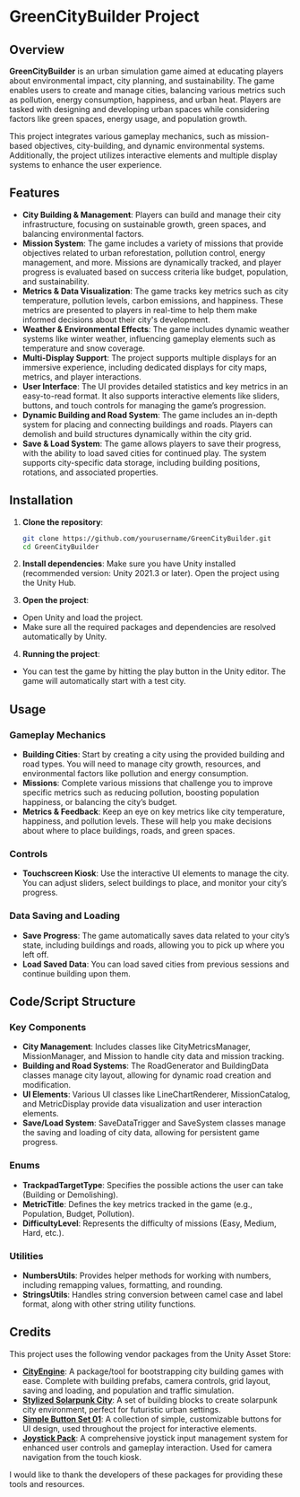 # GreenCityBuilder Project

## Overview

**GreenCityBuilder** is an urban simulation game aimed at educating players about environmental impact, city planning, and sustainability. The game enables users to create and manage cities, balancing various metrics such as pollution, energy consumption, happiness, and urban heat. Players are tasked with designing and developing urban spaces while considering factors like green spaces, energy usage, and population growth.

This project integrates various gameplay mechanics, such as mission-based objectives, city-building, and dynamic environmental systems. Additionally, the project utilizes interactive elements and multiple display systems to enhance the user experience.

## Features

- **City Building & Management**: Players can build and manage their city infrastructure, focusing on sustainable growth, green spaces, and balancing environmental factors.
- **Mission System**: The game includes a variety of missions that provide objectives related to urban reforestation, pollution control, energy management, and more. Missions are dynamically tracked, and player progress is evaluated based on success criteria like budget, population, and sustainability.
- **Metrics & Data Visualization**: The game tracks key metrics such as city temperature, pollution levels, carbon emissions, and happiness. These metrics are presented to players in real-time to help them make informed decisions about their city's development.
- **Weather & Environmental Effects**: The game includes dynamic weather systems like winter weather, influencing gameplay elements such as temperature and snow coverage.
- **Multi-Display Support**: The project supports multiple displays for an immersive experience, including dedicated displays for city maps, metrics, and player interactions.
- **User Interface**: The UI provides detailed statistics and key metrics in an easy-to-read format. It also supports interactive elements like sliders, buttons, and touch controls for managing the game’s progression.
- **Dynamic Building and Road System**: The game includes an in-depth system for placing and connecting buildings and roads. Players can demolish and build structures dynamically within the city grid.
- **Save & Load System**: The game allows players to save their progress, with the ability to load saved cities for continued play. The system supports city-specific data storage, including building positions, rotations, and associated properties.

## Installation

1. **Clone the repository**:
   ```bash
   git clone https://github.com/yourusername/GreenCityBuilder.git
   cd GreenCityBuilder


2. **Install dependencies**: Make sure you have Unity installed (recommended version: Unity 2021.3 or later). Open the project using the Unity Hub.

3. **Open the project**:
- Open Unity and load the project.
- Make sure all the required packages and dependencies are resolved automatically by Unity.
4. **Running the project**:
- You can test the game by hitting the play button in the Unity editor. The game will automatically start with a test city.

## Usage

### Gameplay Mechanics
- **Building Cities**: Start by creating a city using the provided building and road types. You will need to manage city growth, resources, and environmental factors like pollution and energy consumption.
- **Missions**: Complete various missions that challenge you to improve specific metrics such as reducing pollution, boosting population happiness, or balancing the city’s budget.
- **Metrics & Feedback**: Keep an eye on key metrics like city temperature, happiness, and pollution levels. These will help you make decisions about where to place buildings, roads, and green spaces.

### Controls
- **Touchscreen Kiosk**: Use the interactive UI elements to manage the city. You can adjust sliders, select buildings to place, and monitor your city’s progress.

### Data Saving and Loading
- **Save Progress**: The game automatically saves data related to your city’s state, including buildings and roads, allowing you to pick up where you left off.
- **Load Saved Data**: You can load saved cities from previous sessions and continue building upon them.

## Code/Script Structure

### Key Components
- **City Management**: Includes classes like CityMetricsManager, MissionManager, and Mission to handle city data and mission tracking.
- **Building and Road Systems**: The RoadGenerator and BuildingData classes manage city layout, allowing for dynamic road creation and modification.
- **UI Elements**: Various UI classes like LineChartRenderer, MissionCatalog, and MetricDisplay provide data visualization and user interaction elements.
- **Save/Load System**: SaveDataTrigger and SaveSystem classes manage the saving and loading of city data, allowing for persistent game progress.

### Enums 
- **TrackpadTargetType**: Specifies the possible actions the user can take (Building or Demolishing).
- **MetricTitle**: Defines the key metrics tracked in the game (e.g., Population, Budget, Pollution).
- **DifficultyLevel**: Represents the difficulty of missions (Easy, Medium, Hard, etc.).

### Utilities
- **NumbersUtils**: Provides helper methods for working with numbers, including remapping values, formatting, and rounding.
- **StringsUtils**: Handles string conversion between camel case and label format, along with other string utility functions.

## Credits

This project uses the following vendor packages from the Unity Asset Store:

- **[CityEngine](https://assetstore.unity.com/packages/templates/systems/city-engine-174406)**: A package/tool for bootstrapping city building games with ease. Complete with building prefabs, camera controls, grid layout, saving and loading, and population and traffic simulation.
- **[Stylized Solarpunk City](https://assetstore.unity.com/packages/3d/environments/sci-fi/stylized-solarpunk-city-267031)**: A set of building blocks to create solarpunk city environment, perfect for futuristic urban settings.
- **[Simple Button Set 01](https://assetstore.unity.com/packages/2d/gui/icons/simple-button-set-01-153979)**: A collection of simple, customizable buttons for UI design, used throughout the project for interactive elements.
- **[Joystick Pack](https://assetstore.unity.com/packages/tools/input-management/joystick-pack-107631)**: A comprehensive joystick input management system for enhanced user controls and gameplay interaction. Used for camera navigation from the touch kiosk.

I would like to thank the developers of these packages for providing these tools and resources.